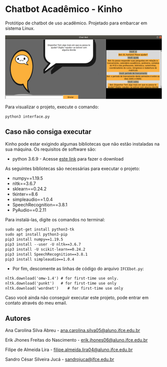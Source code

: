 # Chatbot Acadêmico - Kinho

Protótipo de chatbot de uso acadêmico. Projetado para embarcar em sistema Linux.

![Kinho chatbot](images/chatbotEmFuncionamento.png)

Para visualizar o projeto, execute o comando:

```
python3 interface.py
```

## Caso não consiga executar

Kinho pode estar exigindo algumas bibliotecas que não estão instaladas na sua máquina. Os requisitos de software são:

* python 3.6.9 - Acesse [este link](https://www.python.org/downloads/) para fazer o download

As seguintes bibliotecas são necessárias para executar o projeto:

* numpy==1.19.5
* nltk==3.6.7
* sklearn==0.24.2
* tkinter==8.6
* simpleaudio==1.0.4
* SpeechRecognition==3.8.1
* PyAudio==0.2.11

Para instalá-las, digite os comandos no terminal:

```
sudo apt-get install python3-tk
sudo apt install python3-pip
pip3 install numpy==1.19.5
pip3 install --user -U nltk==3.6.7
pip3 install -U scikit-learn==0.24.2
pip3 install SpeechRecognition==3.8.1
pip3 install simpleaudio==1.0.4

```

* Por fim, descomente as linhas de código do arquivo `IFCEbot.py`:

```
nltk.download('omw-1.4') # for first-time use only.
nltk.download('punkt')   # for first-time use only
nltk.download('wordnet')    # for first-time use only
```

Caso você ainda não conseguir executar este projeto, pode entrar em contato através do meu email.

## Autores

Ana Carolina Silva Abreu - ana.carolina.silva05@aluno.ifce.edu.br

Erik Jhones Freitas do Nascimento - erik.jhones06@aluno.ifce.edu.br

Filipe de Almeida Lira - filipe.almeida.lira04@aluno.ifce.edu.br

Sandro César Silveira Jucá - sandrojuca@ifce.edu.br
